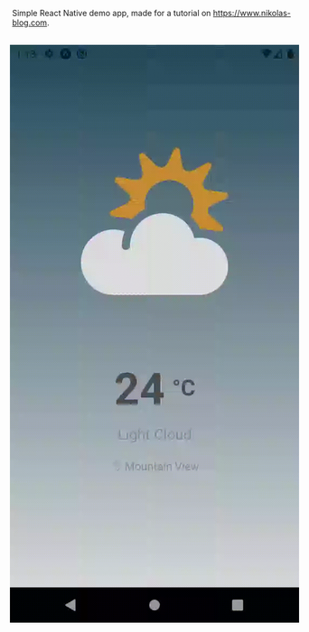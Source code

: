 Simple React Native demo app, made for a tutorial on https://www.nikolas-blog.com.

<br />

<div style="display: flex;justify-content: center;">
  <img
    src="./assets/2.gif"
    style="max-width: 540px;"
  />
</div>
